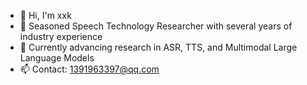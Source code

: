 - 👋 Hi, I'm xxk
- 🚀 Seasoned Speech Technology Researcher with several years of industry experience
- 🔬 Currently advancing research in ASR, TTS, and Multimodal Large Language Models
- 📫 Contact: 1391963397@qq.com

